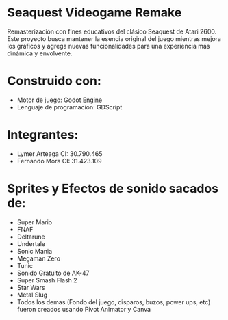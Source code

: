 # Seaquest Videogame Remake

Remasterización con fines educativos del clásico Seaquest de Atari 2600. Este proyecto busca mantener la esencia original del juego mientras mejora los gráficos y agrega nuevas funcionalidades para una experiencia más dinámica y envolvente.

# Construido con:

* Motor de juego: [Godot Engine](https://godotengine.org/)
* Lenguaje de programacion: GDScript

# Integrantes:

* Lymer Arteaga CI: 30.790.465
* Fernando Mora CI: 31.423.109

# Sprites y Efectos de sonido sacados de:
* Super Mario
* FNAF
* Deltarune
* Undertale
* Sonic Mania
* Megaman Zero
* Tunic
* Sonido Gratuito de AK-47
* Super Smash Flash 2
* Star Wars
* Metal Slug
* Todos los demas (Fondo del juego, disparos, buzos, power ups, etc) fueron creados usando Pivot Animator y Canva
